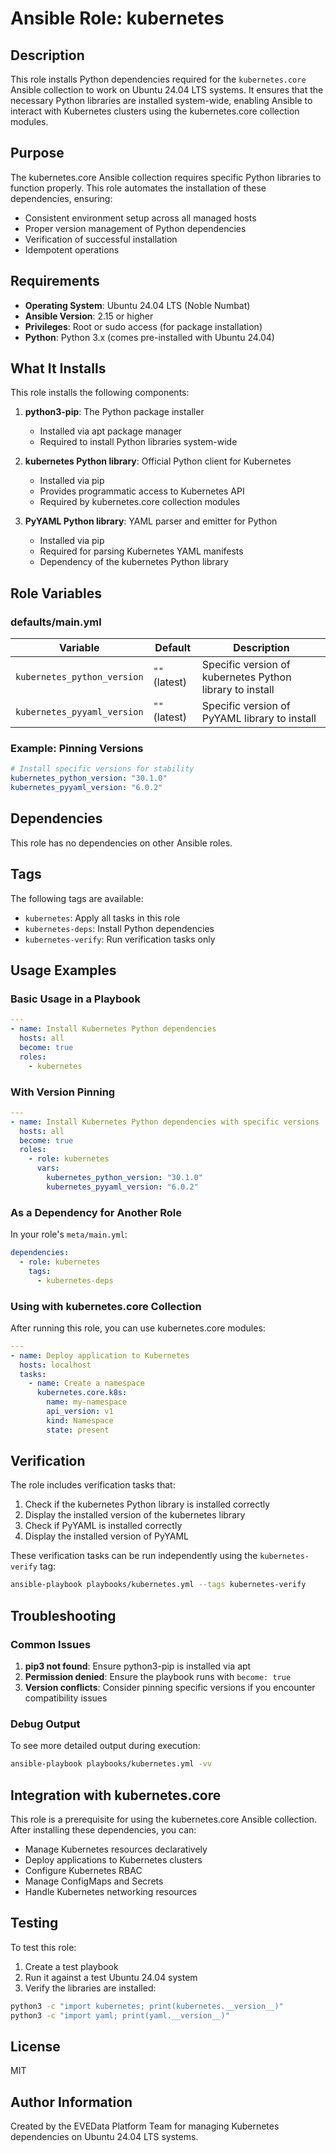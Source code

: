 # Ansible Role: kubernetes

## Description

This role installs Python dependencies required for the `kubernetes.core` Ansible collection to work on Ubuntu 24.04 LTS systems. It ensures that the necessary Python libraries are installed system-wide, enabling Ansible to interact with Kubernetes clusters using the kubernetes.core collection modules.

## Purpose

The kubernetes.core Ansible collection requires specific Python libraries to function properly. This role automates the installation of these dependencies, ensuring:

- Consistent environment setup across all managed hosts
- Proper version management of Python dependencies
- Verification of successful installation
- Idempotent operations

## Requirements

- **Operating System**: Ubuntu 24.04 LTS (Noble Numbat)
- **Ansible Version**: 2.15 or higher
- **Privileges**: Root or sudo access (for package installation)
- **Python**: Python 3.x (comes pre-installed with Ubuntu 24.04)

## What It Installs

This role installs the following components:

1. **python3-pip**: The Python package installer
   - Installed via apt package manager
   - Required to install Python libraries system-wide

2. **kubernetes Python library**: Official Python client for Kubernetes
   - Installed via pip
   - Provides programmatic access to Kubernetes API
   - Required by kubernetes.core collection modules

3. **PyYAML Python library**: YAML parser and emitter for Python
   - Installed via pip
   - Required for parsing Kubernetes YAML manifests
   - Dependency of the kubernetes Python library

## Role Variables

### defaults/main.yml

| Variable | Default | Description |
|----------|---------|-------------|
| `kubernetes_python_version` | `""` (latest) | Specific version of kubernetes Python library to install |
| `kubernetes_pyyaml_version` | `""` (latest) | Specific version of PyYAML library to install |

### Example: Pinning Versions

```yaml
# Install specific versions for stability
kubernetes_python_version: "30.1.0"
kubernetes_pyyaml_version: "6.0.2"
```

## Dependencies

This role has no dependencies on other Ansible roles.

## Tags

The following tags are available:

- `kubernetes`: Apply all tasks in this role
- `kubernetes-deps`: Install Python dependencies
- `kubernetes-verify`: Run verification tasks only

## Usage Examples

### Basic Usage in a Playbook

```yaml
---
- name: Install Kubernetes Python dependencies
  hosts: all
  become: true
  roles:
    - kubernetes
```

### With Version Pinning

```yaml
---
- name: Install Kubernetes Python dependencies with specific versions
  hosts: all
  become: true
  roles:
    - role: kubernetes
      vars:
        kubernetes_python_version: "30.1.0"
        kubernetes_pyyaml_version: "6.0.2"
```

### As a Dependency for Another Role

In your role's `meta/main.yml`:

```yaml
dependencies:
  - role: kubernetes
    tags:
      - kubernetes-deps
```

### Using with kubernetes.core Collection

After running this role, you can use kubernetes.core modules:

```yaml
---
- name: Deploy application to Kubernetes
  hosts: localhost
  tasks:
    - name: Create a namespace
      kubernetes.core.k8s:
        name: my-namespace
        api_version: v1
        kind: Namespace
        state: present
```

## Verification

The role includes verification tasks that:

1. Check if the kubernetes Python library is installed correctly
2. Display the installed version of the kubernetes library
3. Check if PyYAML is installed correctly
4. Display the installed version of PyYAML

These verification tasks can be run independently using the `kubernetes-verify` tag:

```bash
ansible-playbook playbooks/kubernetes.yml --tags kubernetes-verify
```

## Troubleshooting

### Common Issues

1. **pip3 not found**: Ensure python3-pip is installed via apt
2. **Permission denied**: Ensure the playbook runs with `become: true`
3. **Version conflicts**: Consider pinning specific versions if you encounter compatibility issues

### Debug Output

To see more detailed output during execution:

```bash
ansible-playbook playbooks/kubernetes.yml -vv
```

## Integration with kubernetes.core

This role is a prerequisite for using the kubernetes.core Ansible collection. After installing these dependencies, you can:

- Manage Kubernetes resources declaratively
- Deploy applications to Kubernetes clusters
- Configure Kubernetes RBAC
- Manage ConfigMaps and Secrets
- Handle Kubernetes networking resources

## Testing

To test this role:

1. Create a test playbook
2. Run it against a test Ubuntu 24.04 system
3. Verify the libraries are installed:

```bash
python3 -c "import kubernetes; print(kubernetes.__version__)"
python3 -c "import yaml; print(yaml.__version__)"
```

## License

MIT

## Author Information

Created by the EVEData Platform Team for managing Kubernetes dependencies on Ubuntu 24.04 LTS systems.
